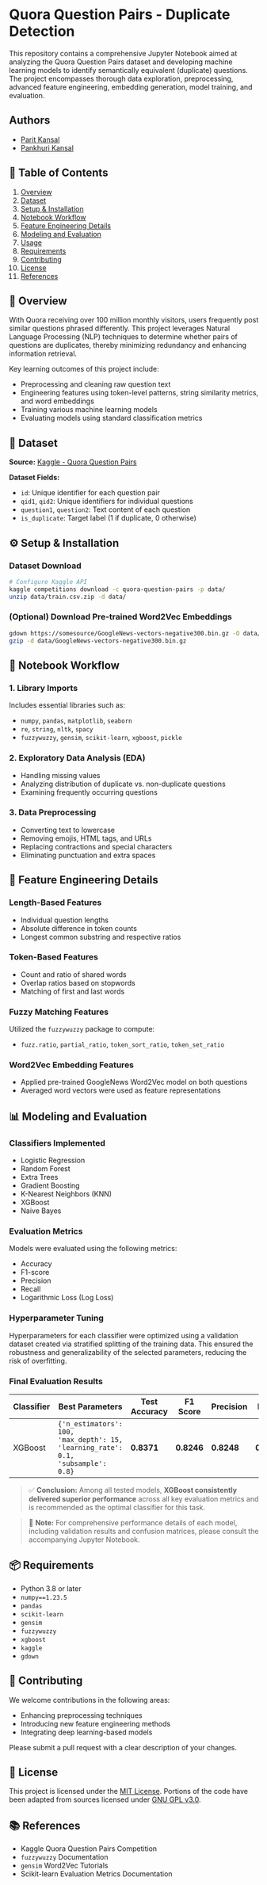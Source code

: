 # **Quora Question Pairs - Duplicate Detection**

This repository contains a comprehensive Jupyter Notebook aimed at analyzing the Quora Question Pairs dataset and developing machine learning models to identify semantically equivalent (duplicate) questions. The project encompasses thorough data exploration, preprocessing, advanced feature engineering, embedding generation, model training, and evaluation.

## **Authors**

* [Parit Kansal](https://www.github.com/ParitKansal)
* [Pankhuri Kansal](https://github.com/Pankhuri9026)

## 📌 Table of Contents

1. [Overview](#overview)
2. [Dataset](#dataset)
3. [Setup & Installation](#setup--installation)
4. [Notebook Workflow](#notebook-workflow)
5. [Feature Engineering Details](#feature-engineering-details)
6. [Modeling and Evaluation](#modeling-and-evaluation)
7. [Usage](#usage)
8. [Requirements](#requirements)
9. [Contributing](#contributing)
10. [License](#license)
11. [References](#references)

## 📖 Overview

With Quora receiving over 100 million monthly visitors, users frequently post similar questions phrased differently. This project leverages Natural Language Processing (NLP) techniques to determine whether pairs of questions are duplicates, thereby minimizing redundancy and enhancing information retrieval.

Key learning outcomes of this project include:

* Preprocessing and cleaning raw question text
* Engineering features using token-level patterns, string similarity metrics, and word embeddings
* Training various machine learning models
* Evaluating models using standard classification metrics

## 📂 Dataset

**Source:** [Kaggle - Quora Question Pairs](https://www.kaggle.com/competitions/quora-question-pairs)

**Dataset Fields:**

* `id`: Unique identifier for each question pair
* `qid1`, `qid2`: Unique identifiers for individual questions
* `question1`, `question2`: Text content of each question
* `is_duplicate`: Target label (1 if duplicate, 0 otherwise)

## ⚙️ Setup & Installation

### Dataset Download

```bash
# Configure Kaggle API
kaggle competitions download -c quora-question-pairs -p data/
unzip data/train.csv.zip -d data/
```

### (Optional) Download Pre-trained Word2Vec Embeddings

```bash
gdown https://somesource/GoogleNews-vectors-negative300.bin.gz -O data/
gzip -d data/GoogleNews-vectors-negative300.bin.gz
```

## 📒 Notebook Workflow

### 1. Library Imports

Includes essential libraries such as:

* `numpy`, `pandas`, `matplotlib`, `seaborn`
* `re`, `string`, `nltk`, `spacy`
* `fuzzywuzzy`, `gensim`, `scikit-learn`, `xgboost`, `pickle`

### 2. Exploratory Data Analysis (EDA)

* Handling missing values
* Analyzing distribution of duplicate vs. non-duplicate questions
* Examining frequently occurring questions

### 3. Data Preprocessing

* Converting text to lowercase
* Removing emojis, HTML tags, and URLs
* Replacing contractions and special characters
* Eliminating punctuation and extra spaces

## 🧠 Feature Engineering Details

### Length-Based Features

* Individual question lengths
* Absolute difference in token counts
* Longest common substring and respective ratios

### Token-Based Features

* Count and ratio of shared words
* Overlap ratios based on stopwords
* Matching of first and last words

### Fuzzy Matching Features

Utilized the `fuzzywuzzy` package to compute:

* `fuzz.ratio`, `partial_ratio`, `token_sort_ratio`, `token_set_ratio`

### Word2Vec Embedding Features

* Applied pre-trained GoogleNews Word2Vec model on both questions
* Averaged word vectors were used as feature representations

## 📊 Modeling and Evaluation

### Classifiers Implemented

* Logistic Regression
* Random Forest
* Extra Trees
* Gradient Boosting
* K-Nearest Neighbors (KNN)
* XGBoost
* Naive Bayes

### Evaluation Metrics

Models were evaluated using the following metrics:

* Accuracy
* F1-score
* Precision
* Recall
* Logarithmic Loss (Log Loss)

### Hyperparameter Tuning

Hyperparameters for each classifier were optimized using a validation dataset created via stratified splitting of the training data. This ensured the robustness and generalizability of the selected parameters, reducing the risk of overfitting.

### Final Evaluation Results

| Classifier | Best Parameters                                                                  | Test Accuracy | F1 Score   | Precision  | Recall     | Log Loss   |
| ---------- | -------------------------------------------------------------------------------- | ------------- | ---------- | ---------- | ---------- | ---------- |
| XGBoost    | `{'n_estimators': 100, 'max_depth': 15, 'learning_rate': 0.1, 'subsample': 0.8}` | **0.8371**    | **0.8246** | **0.8248** | **0.8244** | **0.3416** |

> ✅ **Conclusion:** Among all tested models, **XGBoost consistently delivered superior performance** across all key evaluation metrics and is recommended as the optimal classifier for this task.

> 📘 **Note:** For comprehensive performance details of each model, including validation results and confusion matrices, please consult the accompanying Jupyter Notebook.

## 📦 Requirements

* Python 3.8 or later
* `numpy==1.23.5`
* `pandas`
* `scikit-learn`
* `gensim`
* `fuzzywuzzy`
* `xgboost`
* `kaggle`
* `gdown`

## 🤝 Contributing

We welcome contributions in the following areas:

* Enhancing preprocessing techniques
* Introducing new feature engineering methods
* Integrating deep learning-based models

Please submit a pull request with a clear description of your changes.

## 📝 License

This project is licensed under the [MIT License](LICENSE). Portions of the code have been adapted from sources licensed under [GNU GPL v3.0](https://github.com/ParitKansal/quora-question-pairs/blob/main/LICENSE).

## 📚 References

* Kaggle Quora Question Pairs Competition
* `fuzzywuzzy` Documentation
* `gensim` Word2Vec Tutorials
* Scikit-learn Evaluation Metrics Documentation
